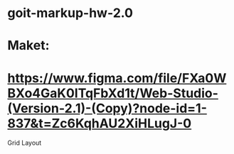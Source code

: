 # goit-markup-hw-2.0
# Maket:
# https://www.figma.com/file/FXa0WBXo4GaK0ITqFbXd1t/Web-Studio-(Version-2.1)-(Copy)?node-id=1-837&t=Zc6KqhAU2XiHLugJ-0

Grid Layout
